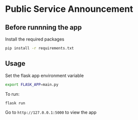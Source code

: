 # Public Service Announcement

## Before runnning the app

Install the required packages

```bash
pip install -r requirements.txt
```

## Usage

Set the flask app environment variable

```bash
export FLASK_APP=main.py
```

To run:

```bash
flask run
```

Go to ```http://127.0.0.1:5000``` to view the app